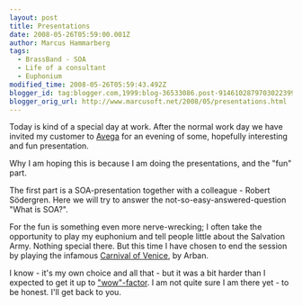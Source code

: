 ```yaml
---
layout: post
title: Presentations
date: 2008-05-26T05:59:00.001Z
author: Marcus Hammarberg
tags:
  - BrassBand - SOA
  - Life of a consultant
  - Euphonium
modified_time: 2008-05-26T05:59:43.492Z
blogger_id: tag:blogger.com,1999:blog-36533086.post-9146102879703022399
blogger_orig_url: http://www.marcusoft.net/2008/05/presentations.html
---
```




Today is kind of a special day at work. After the normal work day we
have invited my customer to
<a href="http://www.avega.se/" target="_blank">Avega</a> for an evening
of some, hopefully interesting and fun presentation.

Why I am hoping this is because I am doing the presentations, and the
"fun" part.

The first part is a SOA-presentation together with a colleague - Robert
Södergren. Here we will try to answer the not-so-easy-answered-question
"What is SOA?".

For the fun is something even more nerve-wrecking; I often take the
opportunity to play my euphonium and tell people little about the
Salvation Army. Nothing special there. But this time I have chosen to
end the session by playing the infamous
<a href="http://en.wikipedia.org/wiki/Carnival_of_Venice_%28song%29"
target="_blank">Carnival of Venice</a>, by Arban.

I know - it's my own choice and all that - but it was a bit harder than
I expected to get it up to
<a href="http://www.youtube.com/watch?v=Aqw8v1ILB2g"
target="_blank">"wow"-factor</a>. I am not quite sure I am there yet -
to be honest. I'll get back to you.
